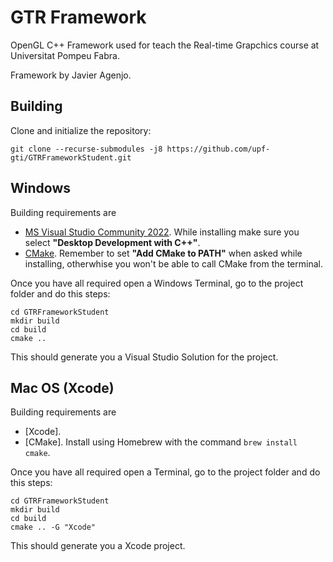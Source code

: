 # GTR Framework
OpenGL C++ Framework used for teach the Real-time Grapchics course at Universitat Pompeu Fabra.

Framework by Javier Agenjo.

## Building

Clone and initialize the repository:
```
git clone --recurse-submodules -j8 https://github.com/upf-gti/GTRFrameworkStudent.git
```
## Windows
Building requirements are

* [MS Visual Studio Community 2022](https://visualstudio.microsoft.com/es/free-developer-offers/). While installing make sure you select **"Desktop Development with C++"**.
* [CMake](https://cmake.org/download/). Remember to set **"Add CMake to PATH"** when asked while installing, otherwhise you won't be able to call CMake from the terminal.

Once you have all required open a Windows Terminal, go to the project folder and do this steps:
```console
cd GTRFrameworkStudent
mkdir build
cd build
cmake ..
```

This should generate you a Visual Studio Solution for the project.

## Mac OS (Xcode)
Building requirements are

* [Xcode].
* [CMake]. Install using Homebrew with the command ``brew install cmake``.

Once you have all required open a Terminal, go to the project folder and do this steps:
```console
cd GTRFrameworkStudent
mkdir build
cd build
cmake .. -G "Xcode"
```

This should generate you a Xcode project.

